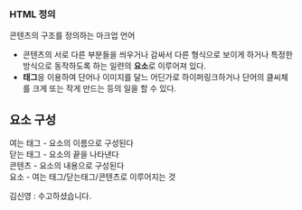 ### HTML 정의 ###
콘텐츠의 구조를 정의하는 마크업 언어
- 콘텐츠의 서로 다른 부분들을 씌우거나 감싸서 다른 형식으로 보이게 하거나 특정한 방식으로 동작하도록 하는 일련의 **요소**로 이루어져 있다.
- **태그**응 이용하여 단어나 이미지를 달느 어딘가로 하이퍼링크하거나 단어의 클씨체를 크게 또는 작게 만드는 등의 일을 할 수 있다.

## 요소 구성 ##

여는 태그 - 요소의 이름으로 구성된다<br>
닫는 태그 - 요소의 끝을 나타낸다<br>
콘텐츠 - 요소의 내용으로 구성된다<br>
요소 - 여는 태그/닫는태그/콘텐츠로 이루어지는 것<br>


김신영 : 수고하셨습니다.<br>

